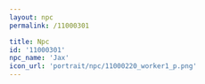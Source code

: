 ```yaml
---
layout: npc
permalink: /11000301

title: Npc
id: '11000301'
npc_name: 'Jax'
icon_url: 'portrait/npc/11000220_worker1_p.png'
---
```


